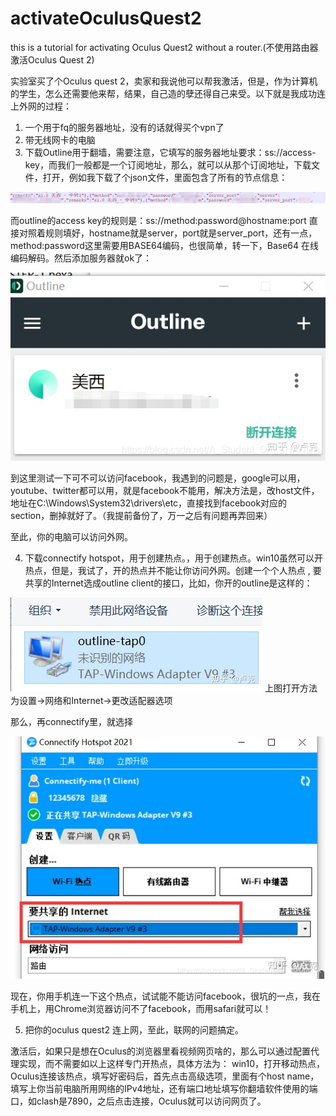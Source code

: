 # activateOculusQuest2
this is a tutorial for activating Oculus Quest2 without a router.(不使用路由器激活Oculus Quest 2)

实验室买了个Oculus quest 2，卖家和我说他可以帮我激活，但是，作为计算机的学生，怎么还需要他来帮，结果，自己造的孽还得自己来受。以下就是我成功连上外网的过程：

 1. 一个用于fq的服务器地址，没有的话就得买个vpn了
 2. 带无线网卡的电脑
 3. 下载Outline用于翻墙，需要注意，它填写的服务器地址要求：ss://access-key，而我们一般都是一个订阅地址，那么，就可以从那个订阅地址，下载文件，打开，例如我下载了个json文件，里面包含了所有的节点信息：

![server parameters](/images/json.png)

而outline的access key的规则是：ss://method:password@hostname:port
直接对照着规则填好，hostname就是server，port就是server_port，还有一点，method:password这里需要用BASE64编码，也很简单，转一下，Base64 在线编码解码。然后添加服务器就ok了：

![server parameters](/images/outline.png)

到这里测试一下可不可以访问facebook，我遇到的问题是，google可以用，youtube、twitter都可以用，就是facebook不能用，解决方法是，改host文件，地址在C:\Windows\System32\drivers\etc，直接找到facebook对应的section，删掉就好了。（我提前备份了，万一之后有问题再弄回来）

至此，你的电脑可以访问外网。

4. 下载connectify hotspot，用于创建热点。，用于创建热点。win10虽然可以开热点，但是，我试了，开的热点并不能让你访问外网。创建一个个人热点 , 要共享的Internet选成outline client的接口，比如，你开的outline是这样的：

![server parameters](/images/tap0.png)
上图打开方法为设置->网络和Internet->更改适配器选项

那么，再connectify里，就选择

![server parameters](/images/connectify.png)

现在，你用手机连一下这个热点，试试能不能访问facebook，很坑的一点，我在手机上，用Chrome浏览器访问不了facebook，而用safari就可以！

5. 把你的oculus quest2 连上网，至此，联网的问题搞定。


激活后，如果只是想在Oculus的浏览器里看视频网页啥的，那么可以通过配置代理实现，而不需要如以上这样专门开热点，具体方法为：
win10，打开移动热点，Oculus连接该热点，填写好密码后，首先点击高级选项，里面有个host name，填写上你当前电脑所用网络的IPv4地址，还有端口地址填写你翻墙软件使用的端口，如clash是7890，之后点击连接，Oculus就可以访问网页了。
